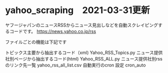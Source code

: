 # yahoo_scraping　2021-03-31更新

ヤフージャパンのニュースRSSからニュース見出しなどを自動スクレイピングするコードです。
https://news.yahoo.co.jp/rss

ファイルごとの機能は下記です

トピックス主要から抽出するコード（xml)  Yahoo_RSS_Topics.py
ニュース提供社別ページから抽出するコード(html) Yahoo_RSS_ALL.py
ニュース提供社別rssのリンク先一覧 yahoo_rss_all_list.csv
自動実行のcron 設定 cron_auto

